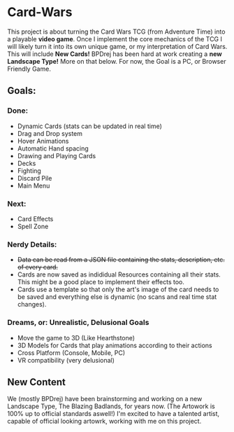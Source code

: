 # Card-Wars
This project is about turning the Card Wars TCG (from Adventure Time) into a playable **video game**.
Once I implement the core mechanics of the TCG I will likely turn it into its own unique game, or my interpretation of Card Wars.
This will include **New Cards!** BPDrej has been hard at work creating a **new Landscape Type!** More on that below.
For now, the Goal is a PC, or Browser Friendly Game.

## Goals: 
### Done:
  - Dynamic Cards (stats can be updated in real time)
  - Drag and Drop system
  - Hover Animations
  - Automatic Hand spacing
  - Drawing and Playing Cards
  - Decks
  - Fighting
  - Discard Pile
  - Main Menu

### Next:
  - Card Effects
  - Spell Zone

### Nerdy Details:
  - ~~Data can be read from a JSON file containing the stats, description, etc. of every card.~~
  - Cards are now saved as indididual Resources containing all their stats. This might be a good place to implement their effects too.
  - Cards use a template so that only the art's image of the card needs to be saved and everything else is dynamic (no scans and real time stat changes).

### **Dreams**, or: Unrealistic, Delusional Goals
  - Move the game to 3D (Like Hearthstone)
  - 3D Models for Cards that play animations according to their actions
  - Cross Platform (Console, Mobile, PC)
  - VR compatibility (very delusional)

## New Content
We (mostly  BPDrej) have been brainstorming and working on a new Landscape Type, The Blazing Badlands, for years now. (The Artowork is 100% up to official standards aswell!)
I'm excited to have a talented artist, capable of official looking artowrk, working with me on this project.
